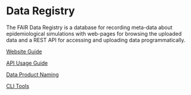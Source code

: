 # Data Registry

The FAIR Data Registry is a database for recording meta-data about epidemiological simulations
with web-pages for browsing the uploaded data and a REST API for accessing and uploading data
programmatically.

[Website Guide](website_guide.md)

[API Usage Guide](api_guide.md)

[Data Product Naming](data_product_naming.md)

[CLI Tools](component_checker.md)
